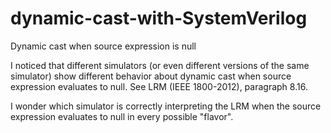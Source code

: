 # dynamic-cast-with-SystemVerilog
Dynamic cast when source expression is null

I noticed that different simulators (or even different versions of the same simulator) show different behavior about dynamic cast when source expression evaluates to null. See LRM (IEEE 1800-2012), paragraph 8.16.

I wonder which simulator is correctly interpreting the LRM when the source expression evaluates to null in every possible "flavor".
